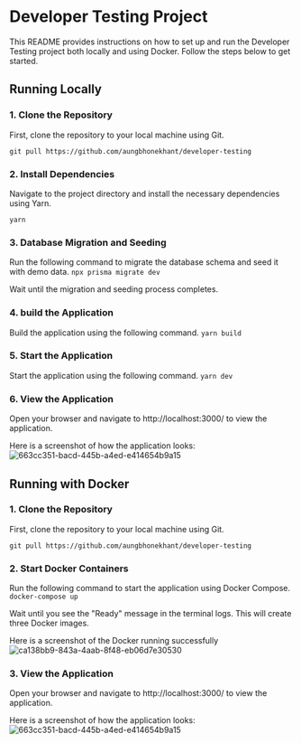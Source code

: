 # Developer Testing Project
This README provides instructions on how to set up and run the Developer Testing project both locally and using Docker. Follow the steps below to get started.

## Running Locally
### 1. Clone the Repository
First, clone the repository to your local machine using Git.

````git pull https://github.com/aungbhonekhant/developer-testing````

### 2. Install Dependencies
Navigate to the project directory and install the necessary dependencies using Yarn.

````yarn````

### 3. Database Migration and Seeding
Run the following command to migrate the database schema and seed it with demo data.
````npx prisma migrate dev````

Wait until the migration and seeding process completes.

### 4. build the Application
Build the application using the following command.
````yarn build````

### 5. Start the Application
Start the application using the following command.
````yarn dev````

### 6. View the Application
Open your browser and navigate to http://localhost:3000/ to view the application.

Here is a screenshot of how the application looks:
![663cc351-bacd-445b-a4ed-e414654b9a15](https://github.com/aungbhonekhant/developer-testing/assets/60026840/5036fee5-be7f-4148-857c-99b63d0245a1)



## Running with Docker
### 1. Clone the Repository
First, clone the repository to your local machine using Git.

````git pull https://github.com/aungbhonekhant/developer-testing````

### 2. Start Docker Containers
Run the following command to start the application using Docker Compose.
````docker-compose up````


Wait until you see the "Ready" message in the terminal logs. This will create three Docker images.

Here is a screenshot of the Docker running successfully
![ca138bb9-843a-4aab-8f48-eb06d7e30530](https://github.com/aungbhonekhant/developer-testing/assets/60026840/47a4dec0-be3c-4931-8f08-6e728228b2d4)


### 3. View the Application

Open your browser and navigate to http://localhost:3000/ to view the application.

Here is a screenshot of how the application looks:
![663cc351-bacd-445b-a4ed-e414654b9a15](https://github.com/aungbhonekhant/developer-testing/assets/60026840/5036fee5-be7f-4148-857c-99b63d0245a1)
